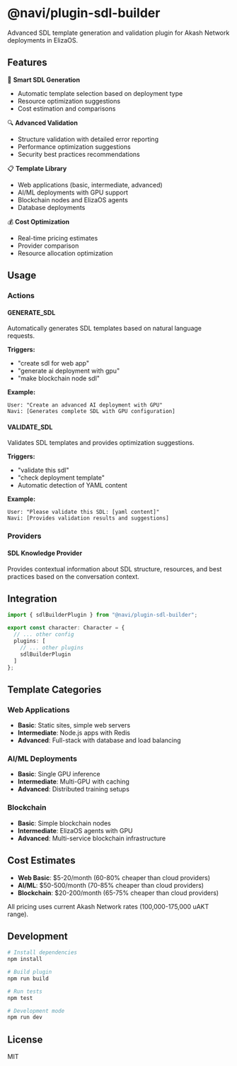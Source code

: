 # @navi/plugin-sdl-builder

Advanced SDL template generation and validation plugin for Akash Network deployments in ElizaOS.

## Features

🚀 **Smart SDL Generation**
- Automatic template selection based on deployment type
- Resource optimization suggestions
- Cost estimation and comparisons

🔍 **Advanced Validation**
- Structure validation with detailed error reporting
- Performance optimization suggestions
- Security best practices recommendations

📋 **Template Library**
- Web applications (basic, intermediate, advanced)
- AI/ML deployments with GPU support
- Blockchain nodes and ElizaOS agents
- Database deployments

💰 **Cost Optimization**
- Real-time pricing estimates
- Provider comparison
- Resource allocation optimization

## Usage

### Actions

#### GENERATE_SDL
Automatically generates SDL templates based on natural language requests.

**Triggers:**
- "create sdl for web app"
- "generate ai deployment with gpu"
- "make blockchain node sdl"

**Example:**
```
User: "Create an advanced AI deployment with GPU"
Navi: [Generates complete SDL with GPU configuration]
```

#### VALIDATE_SDL
Validates SDL templates and provides optimization suggestions.

**Triggers:**
- "validate this sdl"
- "check deployment template"
- Automatic detection of YAML content

**Example:**
```
User: "Please validate this SDL: [yaml content]"
Navi: [Provides validation results and suggestions]
```

### Providers

#### SDL Knowledge Provider
Provides contextual information about SDL structure, resources, and best practices based on the conversation context.

## Integration

```typescript
import { sdlBuilderPlugin } from "@navi/plugin-sdl-builder";

export const character: Character = {
  // ... other config
  plugins: [
    // ... other plugins
    sdlBuilderPlugin
  ]
};
```

## Template Categories

### Web Applications
- **Basic**: Static sites, simple web servers
- **Intermediate**: Node.js apps with Redis
- **Advanced**: Full-stack with database and load balancing

### AI/ML Deployments
- **Basic**: Single GPU inference
- **Intermediate**: Multi-GPU with caching
- **Advanced**: Distributed training setups

### Blockchain
- **Basic**: Simple blockchain nodes
- **Intermediate**: ElizaOS agents with GPU
- **Advanced**: Multi-service blockchain infrastructure

## Cost Estimates

- **Web Basic**: $5-20/month (60-80% cheaper than cloud providers)
- **AI/ML**: $50-500/month (70-85% cheaper than cloud providers)
- **Blockchain**: $20-200/month (65-75% cheaper than cloud providers)

All pricing uses current Akash Network rates (100,000-175,000 uAKT range).

## Development

```bash
# Install dependencies
npm install

# Build plugin
npm run build

# Run tests
npm test

# Development mode
npm run dev
```

## License

MIT
